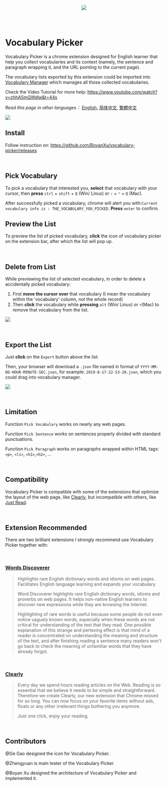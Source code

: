 <p align="center">
  <img src="https://i.imgur.com/cLjMml3.png">
</p>

<br/>
<br/>

# Vocabulary Picker 


Vocabulary Picker is a chrome extension designed for English learner that help you collect vocabularies and its context (namely, the sentence and paragraph wrapping it, and the URL pointing to the current page).

The vocabulary lists exported by this extension could be imported into [Vocabulary Manager](https://github.com/BoyanXu/vocabulary-manager) which manages all those collected vocabularies.

Check the Video Tutorial for more help: https://www.youtube.com/watch?v=zhhA5mQWdlw&t=44s

_Read this page in other languages：_ [English](https://github.com/BoyanXu/vocabulary-picker/blob/master/README.md), [简体中文](https://github.com/BoyanXu/vocabulary-picker/blob/master/README-zh-cn.md), [繁體中文](https://github.com/BoyanXu/vocabulary-picker/blob/master/README-zh-tr.md)

![](https://i.imgur.com/WV7MEnt.png)

## Install

Follow instruction on: https://github.com/BoyanXu/vocabulary-picker/releases

<br/>

## Pick Vocabulary

To pick a vocabulary that interested you,  **select** that vocabulary with your cursor, then **press** `ctrl` + `shift` + `Q` (Win/ Linux) or `⇧` + `⌃` + `Q` (Mac).

After successfully picked a vocabulary, chrome will alert you with:`Current vocabulary info is : THE_VOCABULARY_YOU_PICKED`. **Press** `enter` to confirm.
<br/>



## Preview the List

To preview the list of picked vocabulary, **click** the icon of vocabulary picker on the extension bar, after which the list will pop up.

<br/>

## Delete from List

While previewing the list of selected vocabulary, in order to delete a accidentally picked vocabulary:

1. First **move the cursor over** that vocabulary (I mean the vocabulary within the 'vocabulary' column, not the whole record)
2. Then **click** the vocabulary while **pressing** `alt` (Win/ Linux) or `⌥`(Mac) to remove that vocabulary from the list.



![](https://i.imgur.com/DZE6tzG.gif)

<br/>


## Export the List

Just **click** on the `Export` button above the list. 

Then, your browser will download a `.json` file named in format of `YYYY-MM-DD-HOUR-MINUTE-SEC.json`, for example: `2019-8-17-22-53-28.json`, which you could drag into vocabulary manager.



![](https://i.imgur.com/rFeEbnb.gif)

<br/>


## Limitation

Function `Pick Vocabulary` works on nearly any web pages.

Function `Pick Sentence` works on sentences properly divided with standard punctuations.

Function `Pick Paragraph` works on paragraphs wrapped within HTML tags: `<p>`, `<li>`, `<h1>`,`<h2>`, ... 

<br/>


## Compatibility

Vocabulary Picker is compatible with some of the extensions that optimize the layout of the web page, like [Clearly](https://chrome.google.com/webstore/detail/clearly/odfonlkabodgbolnmmkdijkaeggofoop), but incompatible with others, like [Just Read](https://github.com/ZachSaucier/Just-Read). 

<br/>

## Extension Recommended

There are two brilliant extensions I strongly recommend use Vocabulary Picker together with:

<br/>


### [Words Discoverer](https://chrome.google.com/webstore/detail/words-discoverer-expand-y/noncaeikjgpbdeoocblijjgegnobogib)

> Highlights rare English dictionary words and idioms on web pages. Facilitates English language learning and expands your vocabulary.
>
> Word Discoverer highlights rare English dictionary words, idioms and proverbs on web pages. It helps non-native English learners to discover new expressions while they are browsing the Internet. 
>
> Highlighting of rare words is useful because some people do not even notice vaguely known words, especially when these words are not critical for understanding of the text that they read. One possible explanation of this strange and pertexing effect is that mind of a reader is concentrated on understanding the meaning and structure of the text, and after finishing reading a sentence many readers won't go back to check the meaning of unfamiliar words that they have already forgot.

<br/>


### [Clearly](https://chrome.google.com/webstore/detail/clearly/odfonlkabodgbolnmmkdijkaeggofoop)

>Every day we spend hours reading articles on the Web. Reading is so essential that we believe it needs to be simple and straightforward. Therefore we create Clearly, our new extension that Chrome missed for so long. You can now focus on your favorite items without ads, floats or any other irrelevant things bothering you anymore. 
>
>Just one click, enjoy your reading.

<br/>


## Contributors

@Ge Gao designed the icon for Vocabulary Picker.

@Zhengyuan is main tester of the Vocabulary Picker.

@Boyan Xu designed the architecture of Vocabulary Picker and implemented it.



